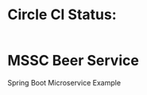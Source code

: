 # Circle CI Status:
[![<CircleCi>](https://circleci.com/gh/jensandrae/mssc-brewery-client.svg?style=svg)](https://circleci.com/gh/jensandrae/mssc-brewery-client)

# MSSC Beer Service

Spring Boot Microservice Example
